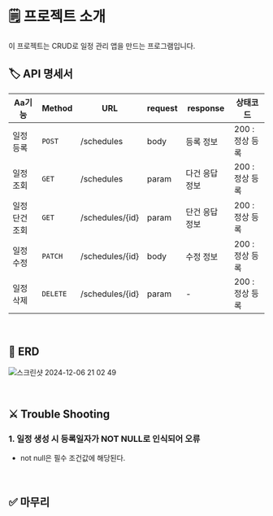 # 🗒️ 프로젝트 소개
이 프로젝트는 CRUD로 일정 관리 앱을 만드는 프로그램입니다.
</br>

## 🏷️ API 명세서
| Aa기능 | Method | URL | request | response | 상태코드 |
|---|---|---|---|---|---|
| 일정 등록 | `POST` | /schedules | body | 등록 정보 | 200 : 정상 등록 |
| 일정 조회 | `GET` | /schedules | param | 다건 응답 정보 | 200 : 정상 등록 |
| 일정 단건 조회 | `GET` | /schedules/{id} | param | 단건 응답 정보 | 200 : 정상 등록 |
| 일정 수정 | `PATCH` | /schedules/{id} | body | 수정 정보 | 200 : 정상 등록 |
| 일정 삭제 | `DELETE` | /schedules/{id} | param | - | 200 : 정상 등록 |

</br>

## 🧲 ERD
![스크린샷 2024-12-06 21 02 49](https://github.com/user-attachments/assets/76ce935e-84af-4e75-9ba5-a4954c0bdf34)

</br>

## ⚔️ Trouble Shooting
### 1. 일정 생성 시 등록일자가 NOT NULL로 인식되어 오류
- not null은 필수 조건값에 해당된다.

</br>

## ✅ 마무리

</br>
